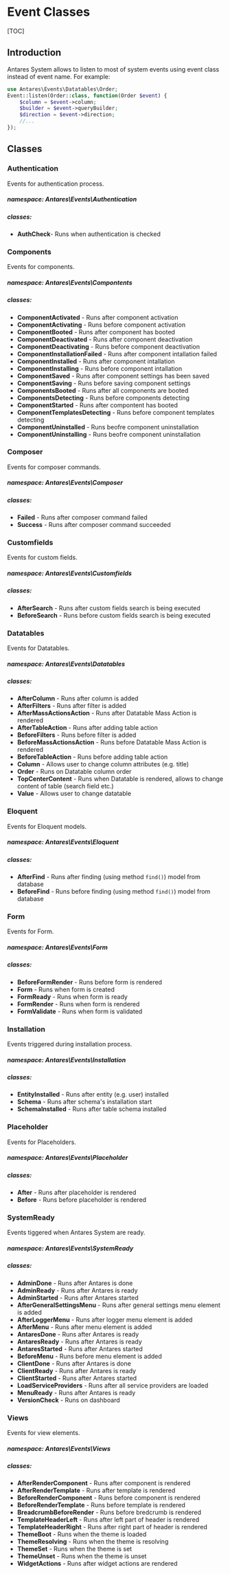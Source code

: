 # Event Classes

[TOC]

## Introduction

Antares System allows to listen to most of system events using event class instead of event name. For example:
```php
use Antares\Events\Datatables\Order;
Event::listen(Order::class, function(Order $event) {
    $column = $event->column;
    $builder = $event->queryBuilder;
    $direction = $event->direction;
    //...
});
```

## Classes

### Authentication
Events for authentication process.
##### namespace: Antares\Events\Authentication
##### classes:
* __AuthCheck__- Runs when authentication is checked

### Components
Events for components.
##### namespace: Antares\Events\Compontents
##### classes:
* __ComponentActivated__ - Runs after component activation
* __ComponentActivating__ - Runs before component activation
* __ComponentBooted__ - Runs after component has booted
* __ComponentDeactivated__ - Runs after component deactivation
* __ComponentDeactivating__ - Runs before component deactivation
* __ComponentInstallationFailed__ - Runs after component intallation failed
* __ComponentInstalled__ - Runs after component intallation
* __ComponentInstalling__ - Runs before component intallation
* __ComponentSaved__ - Runs after component settings has been saved
* __ComponentSaving__ - Runs before saving component settings
* __ComponentsBooted__ - Runs after all components are booted
* __ComponentsDetecting__ - Runs before components detecting
* __ComponentStarted__ - Runs after compontent has booted
* __ComponentTemplatesDetecting__ - Runs before component templates detecting
* __ComponentUninstalled__ - Runs beofre component uninstallation
* __ComponentUninstalling__ - Runs beofre component uninstallation

### Composer
Events for composer commands.
##### namespace: Antares\Events\Composer
##### classes:
* __Failed__ - Runs after composer command failed
* __Success__ - Runs after composer command succeeded

### Customfields
Events for custom fields.
##### namespace: Antares\Events\Customfields
##### classes:
* __AfterSearch__ - Runs after custom fields search is being executed
* __BeforeSearch__ - Runs before custom fields search is being executed

### Datatables
Events for Datatables.
##### namespace: Antares\Events\Datatables
##### classes:
* __AfterColumn__ - Runs after column is added
* __AfterFilters__ - Runs after filter is added
* __AfterMassActionsAction__ - Runs after Datatable Mass Action is rendered
* __AfterTableAction__ - Runs after adding table action
* __BeforeFilters__ - Runs before filter is added
* __BeforeMassActionsAction__ - Runs before Datatable Mass Action is rendered
* __BeforeTableAction__ - Runs before adding table action
* __Column__ - Allows user to change column attributes (e.g. title)
* __Order__ - Runs on Datatable column order
* __TopCenterContent__ - Runs when Datatable is rendered, allows to change content of table (search field etc.)
* __Value__ - Allows user to change datatable

### Eloquent
Events for Eloquent models.
##### namespace: Antares\Events\Eloquent
##### classes:
* __AfterFind__ - Runs after finding (using method `find()`) model from database
* __BeforeFind__ - Runs before finding (using method `find()`) model from database

### Form
Events for Form.
##### namespace: Antares\Events\Form
##### classes:
* __BeforeFormRender__ - Runs before form is rendered
* __Form__ - Runs when form is created
* __FormReady__ - Runs when form is ready
* __FormRender__ - Runs when form is rendered
* __FormValidate__ - Runs when form is validated

### Installation
Events triggered during installation process.
##### namespace: Antares\Events\Installation
##### classes:
* __EntityInstalled__ - Runs after entity (e.g. user) installed
* __Schema__ - Runs after schema's installation start
* __SchemaInstalled__ - Runs after table schema installed

### Placeholder
Events for Placeholders.
##### namespace: Antares\Events\Placeholder
##### classes:
* __After__ - Runs after placeholder is rendered
* __Before__ - Runs before placeholder is rendered

### SystemReady
Events tiggered when Antares System are ready.
##### namespace: Antares\Events\SystemReady
##### classes:
* __AdminDone__ - Runs after Antares is done
* __AdminReady__ - Runs after Antares is ready
* __AdminStarted__ - Runs after Antares started
* __AfterGeneralSettingsMenu__ - Runs after general settings menu element is added
* __AfterLoggerMenu__ - Runs after logger menu element is added
* __AfterMenu__ - Runs after menu element is added
* __AntaresDone__ - Runs after Antares is ready
* __AntaresReady__ - Runs after Antares is ready
* __AntaresStarted__ - Runs after Antares started
* __BeforeMenu__ - Runs before menu element is added
* __ClientDone__ - Runs after Antares is done
* __ClientReady__ - Runs after Antares is ready
* __ClientStarted__ - Runs after Antares started
* __LoadServiceProviders__ - Runs after all service providers are loaded
* __MenuReady__ - Runs after Antares is ready
* __VersionCheck__ - Runs on dashboard

### Views
Events for view elements.
##### namespace: Antares\Events\Views
##### classes:
* __AfterRenderComponent__ - Runs after component is rendered
* __AfterRenderTemplate__ - Runs after template is rendered
* __BeforeRenderComponent__ - Runs before component is rendered
* __BeforeRenderTemplate__ - Runs before template is rendered
* __BreadcrumbBeforeRender__ - Runs before bredcrumb is rendered
* __TemplateHeaderLeft__ - Runs after left part of header is rendered
* __TemplateHeaderRight__ - Runs after right part of header is rendered
* __ThemeBoot__ - Runs when the theme is loaded
* __ThemeResolving__ - Runs when the theme is resolving
* __ThemeSet__ - Runs when the theme is set
* __ThemeUnset__ - Runs when the theme is unset
* __WidgetActions__ - Runs after widget actions are rendered